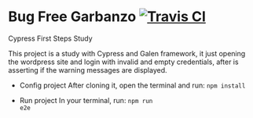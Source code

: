# Bug Free Garbanzo [![Travis CI](https://travis-ci.org/rafaelaazevedo/bug-free-garbanzo.svg)](https://travis-ci.org/rafaelaazevedo/bug-free-garbanzo)

Cypress First Steps Study

This project is a study with Cypress and Galen framework, it just opening the wordpress site and login with invalid and empty credentials, after is asserting if the warning messages are displayed.

* Config project
After cloning it, open the terminal and run: <code>npm install</code> 

* Run project
In your terminal, run:
<code>npm run e2e</code>
